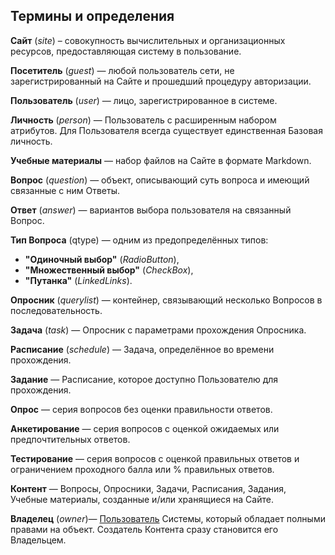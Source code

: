## <a name="top">Термины и определения</a>

__Сайт__ (<a name="site">_site_</a>) – совокупность вычислительных и организационных ресурсов, предоставляющая систему в пользование.

__Посетитель__ (<a name="guest">_guest_</a>) — любой пользователь сети, не зарегистрированный на Сайте и прошедший процедуру авторизации.

__Пользователь__ (<a name="user">_user_</a>) — лицо, зарегистрированное в системе.

__Личность__ (<a name="person">_person_</a>) — Пользователь с расширенным набором атрибутов. Для Пользователя всегда существует единственная Базовая личность.

__Учебные материалы__ — набор файлов на Сайте в формате Markdown.

__Вопрос__ (<a name="question">_question_</a>) — объект, описывающий суть вопроса и имеющий связанные с ним Ответы.

__Ответ__ (<a name="answer">_answer_</a>) — вариантов выбора пользователя на связанный Вопрос.

__Тип Вопроса__ (<a name="qtype">qtype</a>) — одним из предопределённых типов:
- __"Одиночный выбор"__ (<a name="RB">_RadioButton_</a>),
- __"Множественный выбор"__ (<a name="CB">_CheckBox_</a>),
- __"Путанка"__ (<a name="LL">_LinkedLinks_</a>).

__Опросник__ (<a name="querylist">_querylist_</a>) — контейнер, связывающий несколько Вопросов в последовательность.

__Задача__ (<a name="task">_task_</a>) — Опросник с параметрами прохождения Опросника.

__Расписание__ (<a name="schedule">_schedule_</a>) — Задача, определённое во времени прохождения.

__Задание__ — Расписание, которое доступно Пользователю для прохождения.

__Опрос__  — серия вопросов без оценки правильности ответов.

__Анкетирование__ — серия вопросов с оценкой ожидаемых или предпочтительных ответов.

__Тестирование__ — серия вопросов с оценкой правильных ответов и ограничением проходного балла или % правильных ответов.

__Контент__ — Вопросы, Опросники, Задачи, Расписания, Задания, Учебные материалы, созданные и/или хранящиеся на Сайте.

__Владелец__ (<a name="owner">_owner_</a>)— [Пользователь][user] Системы, который обладает полными правами на объект. Cоздатель Контента сразу становится его Владельцем.


[site]: #site
[guest]: #guest
[user]: #user
[person]: #person
[question]: #question
[answer]: #answer
[qtype]: #qtype
[RB]: #RB
[CB]: #CB
[LL]: #LL
[querylist]: #querylist
[task]: #task
[schedule]: #schedule
[owner]: #owner

